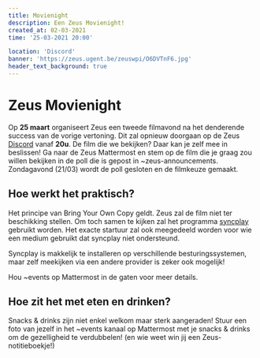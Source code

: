 ```yaml
---
title: Movienight
description: Een Zeus Movienight!
created_at: 02-03-2021
time: '25-03-2021 20:00'

location: 'Discord'
banner: 'https://zeus.ugent.be/zeuswpi/O6DVTnF6.jpg'
header_text_background: true
---
```


# Zeus Movienight

Op **25 maart** organiseert Zeus een tweede filmavond na het denderende success van de vorige vertoning. Dit zal opnieuw doorgaan op de Zeus [Discord](https://discord.gg/qWAPHbE) vanaf **20u**. De film die we bekijken? Daar kan je zelf mee in beslissen! Ga naar de Zeus Mattermost en stem op de film die je graag zou willen bekijken in de poll die is gepost in ~zeus-announcements. Zondagavond (21/03) wordt de poll gesloten en de filmkeuze gemaakt.

## Hoe werkt het praktisch?

Het principe van Bring Your Own Copy geldt. Zeus zal de film niet ter beschikking stellen. Om toch samen te kijken zal het programma [syncplay](https://syncplay.pl/) gebruikt worden. Het exacte startuur zal ook meegedeeld worden voor wie een medium gebruikt dat syncplay niet ondersteund. 

Syncplay is makkelijk te installeren op verschillende besturingssystemen, maar zelf meekijken via een andere provider is zeker ook mogelijk!

Hou ~events op Mattermost in de gaten voor meer details.

## Hoe zit het met eten en drinken?

Snacks & drinks zijn niet enkel welkom maar sterk aangeraden! Stuur een foto van jezelf in het ~events kanaal op Mattermost met je snacks & drinks om de gezelligheid te verdubbelen! (en wie weet win jij een Zeus-notitieboekje!)
